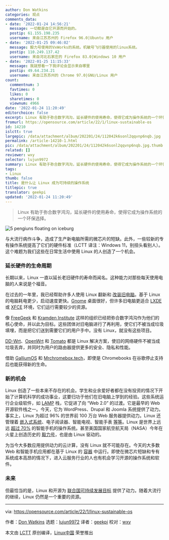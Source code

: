 ```yaml
---
author: Don Watkins
categories: 观点
comments_data:
- date: '2022-01-24 14:56:21'
  message: 一切都是自它开源而开始的。
  postip: 61.155.198.235
  username: 来自江苏苏州的 Firefox 96.0|Ubuntu 用户
- date: '2022-01-25 09:46:02'
  message: 毅力号使用的VxWorks的系统。机敏号飞行器使用的linux系统。
  postip: 110.249.137.42
  username: 来自河北石家庄的 Firefox 83.0|Windows 10 用户
- date: '2022-01-25 11:15:33'
  message: 我就想看一下我评论会显示来自哪里
  postip: 49.64.234.21
  username: 来自江苏苏州的 Chrome 97.0|GNU/Linux 用户
count:
  commentnum: 3
  favtimes: 0
  likes: 0
  sharetimes: 0
  viewnum: 4966
date: '2022-01-24 11:20:49'
editorchoice: false
excerpt: Linux 有助于弥合数字鸿沟，延长硬件的使用寿命，使得它成为操作系统的一个环保选择。
fromurl: https://opensource.com/article/22/1/linux-sustainable-os
id: 14210
islctt: true
largepic: /data/attachment/album/202201/24/112042k6sonl2qqvnp6nqb.jpg
permalink: /article-14210-1.html
pic: /data/attachment/album/202201/24/112042k6sonl2qqvnp6nqb.jpg.thumb.jpg
related: []
reviewer: wxy
selector: lujun9972
summary: Linux 有助于弥合数字鸿沟，延长硬件的使用寿命，使得它成为操作系统的一个环保选择。
tags:
- Linux
thumb: false
title: 是什么让 Linux 成为可持续的操作系统
titlepic: true
translator: geekpi
updated: '2022-01-24 11:20:49'
---
```



> 
> Linux 有助于弥合数字鸿沟，延长硬件的使用寿命，使得它成为操作系统的一个环保选择。
> 
> 
> 


![](/data/attachment/album/202201/24/112042k6sonl2qqvnp6nqb.jpg "5 pengiuns floating on iceburg")


与大流行病作斗争，造成了生产新电脑所需的微芯片的短缺。此外，一些较新的专有操作系统提高了它们的硬件标准（LCTT 译注：Windows 11，别扭头看别人）。这个难题为我们这些在日常生活中使用 Linux 的人创造了一个机会。


### 延长硬件的生命周期


长期以来，Linux 一直以延长老旧硬件的寿命而闻名。这种能力对那些每天使用电脑的人来说是个福音。


在过去的一年里，我已经帮助许多人使用 Linux 翻新和 [改装旧电脑](https://opensource.com/article/21/4/restore-macbook-linux)。基于 Linux 的电脑耗电更少，启动速度更快。[Gnome](https://www.gnome.org/) 桌面很好，但许多旧电脑更适合 [LXDE](https://www.lxde.org/) 或 [XFCE](https://xfce.org/) 环境，它们运行需要较少的资源。


像 [FreeGeek](https://opensource.com/article/21/4/linux-free-geek) 和 [Kramden Institute](https://opensource.com/education/16/2/kramden-helps-bridge-digital-divide) 这样的组织已经把弥合数字鸿沟作为他们的核心使命，并以此为目标。这些团体对旧电脑进行了再利用，使它们不被当成垃圾填埋，而是把它们送到需要它们的用户手中。没有 Linux，就没有这些项目。


[DD-Wrt](https://dd-wrt.com/)、[OpenWrt](https://openwrt.org/) 和 [Tomato](https://www.freshtomato.org/) 都是 Linux 解决方案，使旧的网络硬件不被当成垃圾丢弃，并同时为用户的路由器提供更多的安全、隐私和性能。


借助 [GalliumOS](https://galliumos.org) 和 [Mrchromebox.tech](https://mrchromebox.tech)，即使是 Chromebooks 在谷歌停止支持后也能获得新的生命。


### 新的机会


Linux 创造了一些本来不存在的机会。学生和业余爱好者都在没有投资的情况下开始了计算机科学的成功事业，这要归功于他们在旧电脑上学到的经验。这些系统运行企业级软件，如 [LAMP](https://en.wikipedia.org/wiki/LAMP_%28software_bundle%29) 栈，它促进了向 “Web 2.0” 的过渡。它是最早的 Web 开源软件栈之一。今天，它为 WordPress、Drupal 和 Joomla 系统提供了动力。事实上，Linux 为超过 96% 的世界前 100 万台 Web 服务器提供动力。Linux 还管理着 [嵌入式系统](https://opensource.com/article/20/6/open-source-rtos)、电子阅读器、智能电视、智能手表 [等等](https://opensource.com/article/19/8/everyday-tech-runs-linux)。Linux 是世界上远远 [超过 70%](https://gs.statcounter.com/os-market-share/mobile/worldwide/) 的智能手机的操作系统。甚至美国国家航空航天局（NASA）今年在火星上创造历史的 [毅力号](https://mars.nasa.gov/mars2020/spacecraft/rover/)，也是由 Linux 驱动的。


为当今大多数应用提供动力的云计算，没有 Linux 就不可能存在。今天的大多数 Web 和智能手机应用都在基于 Linux 的 [容器](https://opensource.com/resources/what-are-linux-containers) 中运行。即使在微芯片短缺和专有系统成本高昂的情况下，进入云服务行业的人也有机会学习开源的操作系统和软件。


### 未来


但最恰当的是，Linux 和开源为 [联合国可持续发展目标](https://opensource.com/article/21/11/open-source-un-sustainability) 提供了动力。随着大流行的继续，Linux 仍然是一个重要的资源。




---


via: <https://opensource.com/article/22/1/linux-sustainable-os>


作者：[Don Watkins](https://opensource.com/users/don-watkins) 选题：[lujun9972](https://github.com/lujun9972) 译者：[geekpi](https://github.com/geekpi) 校对：[wxy](https://github.com/wxy)


本文由 [LCTT](https://github.com/LCTT/TranslateProject) 原创编译，[Linux中国](https://linux.cn/) 荣誉推出